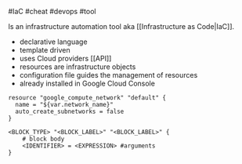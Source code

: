 #IaC #cheat #devops #tool

Is an infrastructure automation tool aka [[Infrastructure as Code|IaC]].

- declarative language
- template driven
- uses Cloud providers [[API]]
- resources are infrastructure objects
- configuration file guides the management of resources
- already installed in Google Cloud Console

```hcl
resource "google_compute_network" "default" {
  name = "${var.network_name}"
  auto_create_subnetworks = false
}
```
```hcl
<BLOCK_TYPE> "<BLOCK_LABEL>" "<BLOCK_LABEL>" {
	# block body
	<IDENTIFIER> = <EXPRESSION> #arguments
}
```
